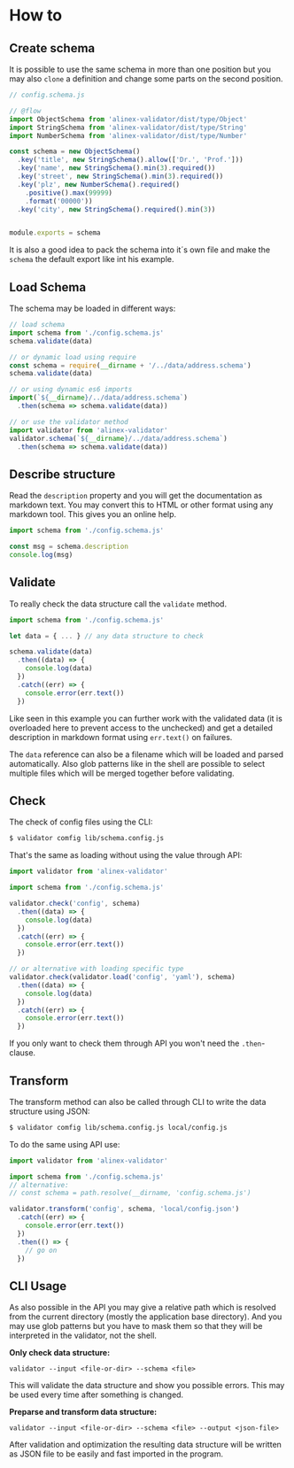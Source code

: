 # How to


## Create schema

It is possible to use the same schema in more than one position but you may also
`clone` a definition and change some parts on the second position.

```js
// config.schema.js

// @flow
import ObjectSchema from 'alinex-validator/dist/type/Object'
import StringSchema from 'alinex-validator/dist/type/String'
import NumberSchema from 'alinex-validator/dist/type/Number'

const schema = new ObjectSchema()
  .key('title', new StringSchema().allow(['Dr.', 'Prof.']))
  .key('name', new StringSchema().min(3).required())
  .key('street', new StringSchema().min(3).required())
  .key('plz', new NumberSchema().required()
    .positive().max(99999)
    .format('00000'))
  .key('city', new StringSchema().required().min(3))


module.exports = schema
```

It is also a good idea to pack the schema into it´s own file and make the `schema` the default
export like int his example.


## Load Schema

The schema may be loaded in different ways:

```js
// load schema
import schema from './config.schema.js'
schema.validate(data)

// or dynamic load using require
const schema = require(__dirname + '/../data/address.schema')
schema.validate(data)

// or using dynamic es6 imports
import(`${__dirname}/../data/address.schema`)
  .then(schema => schema.validate(data))

// or use the validator method
import validator from 'alinex-validator'
validator.schema(`${__dirname}/../data/address.schema`)
  .then(schema => schema.validate(data))
```


## Describe structure

Read the `description` property and you will get the documentation as markdown text. You may
convert this to HTML or other format using any markdown tool. This gives you an online help.

```js
import schema from './config.schema.js'

const msg = schema.description
console.log(msg)
```


## Validate

To really check the data structure call the `validate` method.

```js
import schema from './config.schema.js'

let data = { ... } // any data structure to check

schema.validate(data)
  .then((data) => {
    console.log(data)
  })
  .catch((err) => {
    console.error(err.text())
  })
```

Like seen in this example you can further work with the validated data (it is overloaded here
to prevent access to the unchecked) and get a detailed description in markdown format using
`err.text()` on failures.

The `data` reference can also be a filename which will be loaded and parsed automatically.
Also glob patterns like in the shell are possible to select multiple files which will be merged together
before validating.


## Check

The check of config files using the CLI:


```bash
$ validator comfig lib/schema.config.js
```

That's the same as loading without using the value through API:

```js
import validator from 'alinex-validator'

import schema from './config.schema.js'

validator.check('config', schema)
  .then((data) => {
    console.log(data)
  })
  .catch((err) => {
    console.error(err.text())
  })

// or alternative with loading specific type
validator.check(validator.load('config', 'yaml'), schema)
  .then((data) => {
    console.log(data)
  })
  .catch((err) => {
    console.error(err.text())
  })
```

If you only want to check them through API you won't need the `.then`-clause.


## Transform

The transform method can also be called through CLI to write the data structure using JSON:

```bash
$ validator comfig lib/schema.config.js local/config.js
```

To do the same using API use:

```js
import validator from 'alinex-validator'

import schema from './config.schema.js'
// alternative:
// const schema = path.resolve(__dirname, 'config.schema.js')

validator.transform('config', schema, 'local/config.json')
  .catch((err) => {
    console.error(err.text())
  })
  .then(() => {
    // go on
  })
```


## CLI Usage

As also possible in the API you may give a relative path which is resolved from the current directory
(mostly the application base directory). And you may use glob patterns but you have to mask them so
that they will be interpreted in the validator, not the shell.

__Only check data structure:__

    validator --input <file-or-dir> --schema <file>

This will validate the data structure and show you possible errors. This may be used every time
after something is changed.

__Preparse and transform data structure:__

    validator --input <file-or-dir> --schema <file> --output <json-file>

After validation and optimization the resulting data structure will be written as JSON file to
be easily and fast imported in the program.
